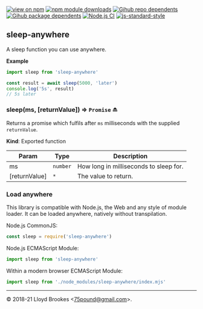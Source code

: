 [![view on npm](https://badgen.net/npm/v/sleep-anywhere)](https://www.npmjs.org/package/sleep-anywhere)
[![npm module downloads](https://badgen.net/npm/dt/sleep-anywhere)](https://www.npmjs.org/package/sleep-anywhere)
[![Gihub repo dependents](https://badgen.net/github/dependents-repo/75lb/sleep-anywhere)](https://github.com/75lb/sleep-anywhere/network/dependents?dependent_type=REPOSITORY)
[![Gihub package dependents](https://badgen.net/github/dependents-pkg/75lb/sleep-anywhere)](https://github.com/75lb/sleep-anywhere/network/dependents?dependent_type=PACKAGE)
[![Node.js CI](https://github.com/75lb/sleep-anywhere/actions/workflows/node.js.yml/badge.svg)](https://github.com/75lb/sleep-anywhere/actions/workflows/node.js.yml)
[![js-standard-style](https://img.shields.io/badge/code%20style-standard-brightgreen.svg)](https://github.com/feross/standard)

<a name="module_sleep-anywhere"></a>

## sleep-anywhere
A sleep function you can use anywhere.

**Example**  
```js
import sleep from 'sleep-anywhere'

const result = await sleep(5000, 'later')
console.log('5s', result)
// 5s later
```
<a name="exp_module_sleep-anywhere--sleep"></a>

### sleep(ms, [returnValue]) ⇒ <code>Promise</code> ⏏
Returns a promise which fulfils after `ms` milliseconds with the supplied `returnValue`.

**Kind**: Exported function  

| Param | Type | Description |
| --- | --- | --- |
| ms | <code>number</code> | How long in milliseconds to sleep for. |
| [returnValue] | <code>\*</code> | The value to return. |


### Load anywhere

This library is compatible with Node.js, the Web and any style of module loader. It can be loaded anywhere, natively without transpilation.

Node.js CommonJS:

```js
const sleep = require('sleep-anywhere')
```

Node.js ECMAScript Module:

```js
import sleep from 'sleep-anywhere'
```

Within a modern browser ECMAScript Module:

```js
import sleep from './node_modules/sleep-anywhere/index.mjs'
```

* * *

&copy; 2018-21 Lloyd Brookes \<75pound@gmail.com\>.
